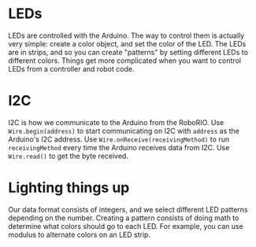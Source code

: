 LEDs
===
LEDs are controlled with the Arduino. The way to control them is actually very simple: create a color object, and set the color of the LED. The LEDs are in strips, and so you can create "patterns" by setting different LEDs to different colors. Things get more complicated when you want to control LEDs from a controller and robot code.

I2C
===
I2C is how we communicate to the Arduino from the RoboRIO. Use `Wire.begin(address)` to start communicating on I2C with `address` as the Arduino's I2C address. Use `Wire.onReceive(receivingMethod)` to run `receivingMethod` every time the Arduino receives data from I2C. Use `Wire.read()` to get the byte received.

Lighting things up
===
Our data format consists of integers, and we select different LED patterns depending on the number. Creating a pattern consists of doing math to determine what colors should go to each LED. For example, you can use modulus to alternate colors on an LED strip.